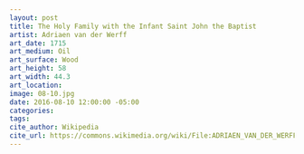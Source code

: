 ```yaml
---
layout: post
title: The Holy Family with the Infant Saint John the Baptist
artist: Adriaen van der Werff
art_date: 1715
art_medium: Oil
art_surface: Wood
art_height: 58
art_width: 44.3
art_location:
image: 08-10.jpg
date: 2016-08-10 12:00:00 -05:00
categories:
tags:
cite_author: Wikipedia
cite_url: https://commons.wikimedia.org/wiki/File:ADRIAEN_VAN_DER_WERFF_THE_HOLY_FAMILY_WITH_THE_INFANT_SAINT_JOHN_THE_BAPTIST.jpg
---
```

